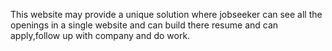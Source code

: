 This website may provide a unique solution where jobseeker can see all the openings in a single website and can build there resume and can apply,follow up with company and do work.